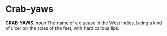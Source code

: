 # Crab-yaws

**CRAB-YAWS**, _noun_ The name of a disease in the West Indies, being a kind of ulcer on the soles of the feet, with hard callous lips.